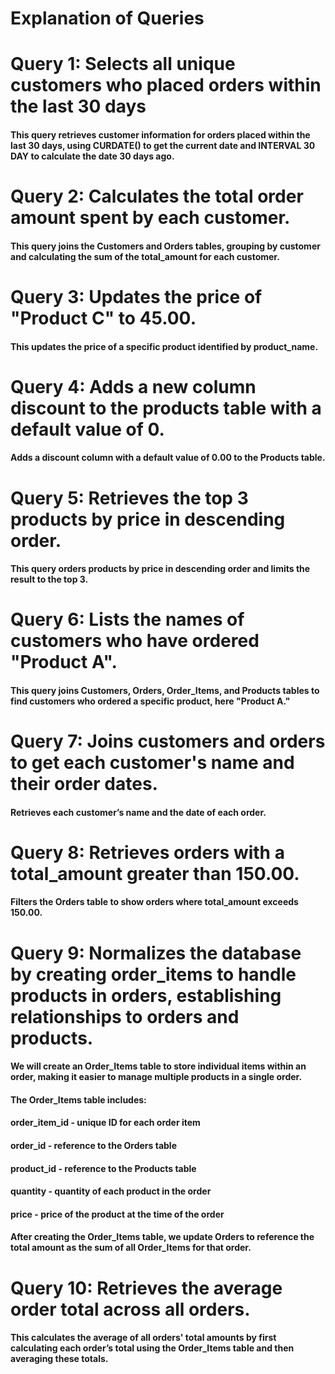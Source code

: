 # Explanation of Queries

# Query 1: Selects all unique customers who placed orders within the last 30 days

#### This query retrieves customer information for orders placed within the last 30 days, using CURDATE() to get the current date and INTERVAL 30 DAY to calculate the date 30 days ago.

# Query 2: Calculates the total order amount spent by each customer.

#### This query joins the Customers and Orders tables, grouping by customer and calculating the sum of the total_amount for each customer.

# Query 3: Updates the price of "Product C" to 45.00.

#### This updates the price of a specific product identified by product_name.

# Query 4: Adds a new column discount to the products table with a default value of 0.

#### Adds a discount column with a default value of 0.00 to the Products table.

# Query 5: Retrieves the top 3 products by price in descending order.

#### This query orders products by price in descending order and limits the result to the top 3.

# Query 6: Lists the names of customers who have ordered "Product A".

#### This query joins Customers, Orders, Order_Items, and Products tables to find customers who ordered a specific product, here "Product A."

# Query 7: Joins customers and orders to get each customer's name and their order dates.

#### Retrieves each customer’s name and the date of each order.

# Query 8: Retrieves orders with a total_amount greater than 150.00.

#### Filters the Orders table to show orders where total_amount exceeds 150.00.

# Query 9: Normalizes the database by creating order_items to handle products in orders, establishing relationships to orders and products.

#### We will create an Order_Items table to store individual items within an order, making it easier to manage multiple products in a single order.
#### The Order_Items table includes:

#### order_item_id - unique ID for each order item
#### order_id - reference to the Orders table
#### product_id - reference to the Products table
#### quantity - quantity of each product in the order
#### price - price of the product at the time of the order
#### After creating the Order_Items table, we update Orders to reference the total amount as the sum of all Order_Items for that order.



# Query 10: Retrieves the average order total across all orders.
#### This calculates the average of all orders' total amounts by first calculating each order’s total using the Order_Items table and then averaging these totals.

